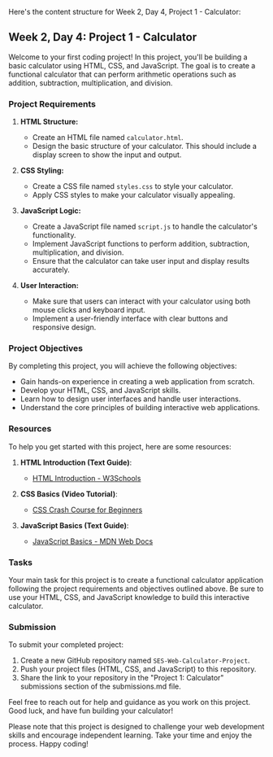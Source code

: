 Here's the content structure for Week 2, Day 4, Project 1 - Calculator:

## Week 2, Day 4: Project 1 - Calculator

Welcome to your first coding project! In this project, you'll be building a basic calculator using HTML, CSS, and JavaScript. The goal is to create a functional calculator that can perform arithmetic operations such as addition, subtraction, multiplication, and division.

### Project Requirements

1. **HTML Structure:**
   - Create an HTML file named `calculator.html`.
   - Design the basic structure of your calculator. This should include a display screen to show the input and output.

2. **CSS Styling:**
   - Create a CSS file named `styles.css` to style your calculator.
   - Apply CSS styles to make your calculator visually appealing.

3. **JavaScript Logic:**
   - Create a JavaScript file named `script.js` to handle the calculator's functionality.
   - Implement JavaScript functions to perform addition, subtraction, multiplication, and division.
   - Ensure that the calculator can take user input and display results accurately.

4. **User Interaction:**
   - Make sure that users can interact with your calculator using both mouse clicks and keyboard input.
   - Implement a user-friendly interface with clear buttons and responsive design.

### Project Objectives

By completing this project, you will achieve the following objectives:

- Gain hands-on experience in creating a web application from scratch.
- Develop your HTML, CSS, and JavaScript skills.
- Learn how to design user interfaces and handle user interactions.
- Understand the core principles of building interactive web applications.

### Resources

To help you get started with this project, here are some resources:

1. **HTML Introduction (Text Guide)**:
   - [HTML Introduction - W3Schools](https://www.w3schools.com/html/html_intro.asp)

2. **CSS Basics (Video Tutorial)**:
   - [CSS Crash Course for Beginners](https://www.youtube.com/watch?v=yfoY53QXEnI)

3. **JavaScript Basics (Text Guide)**:
   - [JavaScript Basics - MDN Web Docs](https://developer.mozilla.org/en-US/docs/Web/JavaScript/Guide)

### Tasks

Your main task for this project is to create a functional calculator application following the project requirements and objectives outlined above. Be sure to use your HTML, CSS, and JavaScript knowledge to build this interactive calculator.

### Submission

To submit your completed project:

1. Create a new GitHub repository named `SES-Web-Calculator-Project`.
2. Push your project files (HTML, CSS, and JavaScript) to this repository.
3. Share the link to your repository in the "Project 1: Calculator" submissions section of the submissions.md file.

Feel free to reach out for help and guidance as you work on this project. Good luck, and have fun building your calculator!

Please note that this project is designed to challenge your web development skills and encourage independent learning. Take your time and enjoy the process. Happy coding!